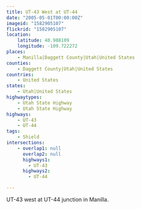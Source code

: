 ```yaml
---
title: UT-43 West at UT-44
date: "2005-05-01T00:00:00Z"
imageid: "1582905107"
flickrid: "1582905107"
location:
    latitude: 40.988109
    longitude: -109.722272
places:
    - Manilla|Daggett County|Utah|United States
counties:
    - Daggett County|Utah|United States
countries:
    - United States
states:
    - Utah|United States
highwaytypes:
    - Utah State Highway
    - Utah State Highway
highways:
    - UT-43
    - UT-44
tags:
    - Shield
intersections:
    - overlap1: null
      overlap2: null
      highways1:
        - UT-43
      highways2:
        - UT-44

---
```

UT-43 west at UT-44 junction in Manilla.